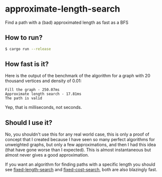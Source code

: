 # approximate-length-search

Find a path with a (bad) approximated length as fast as a BFS

## How to run?

```sh
$ cargo run --release
```

## How fast is it?

Here is the output of the benchmark of the algorithm for a graph with 20 thousand vertices and density of 0.01:
```
Fill the graph - 250.07ms
Approximate length search - 17.81ms
The path is valid
```

Yep, that is milliseconds, not seconds.

## Should I use it?

No, you shouldn't use this for any real world case, this is only a proof of concept that I created because I have seen so many perfect algorithms for unweighted graphs, but only a few approximations, and then I had this idea (that have gone worse than I expected). This is almost instantaneous but almost never gives a good approximation.

If you want an algorithm for finding paths with a specific length you should see [fixed-length-search](https://github.com/TiagoCavalcante/fixed-length-search) and [fixed-cost-search](https://github.com/TiagoCavalcante/fixed-cost-search), both are also blazingly fast.
